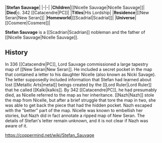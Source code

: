 |**Stefan Sauvage**|
|-|-|
|**Children**|[[Nicelle Sauvage\|Nicelle Sauvage]]|
|**Died**|c. 342 [[Catacendre\|PC]]|
|**Titles**|His Lordship|
|**Residence**|[[New Seran\|New Seran]]|
|**Homeworld**|[[Scadrial\|Scadrial]]|
|**Universe**|[[Cosmere\|Cosmere]]|

**Stefan Sauvage** is a [[Scadrian\|Scadrian]] nobleman and the father of [[Nicelle Sauvage\|Nicelle Sauvage]].

## History
In 336 [[Catacendre\|PC]], Lord Sauvage commissioned a large tapestry map of [[New Seran\|New Seran]]. He included a secret pocket in the map that contained a letter to his daughter Nicelle (also known as Nicki Savage). The letter supposedly included information that Stefan had learned about lost [[Metallic Arts\|metal]] beings created by the [[Lord Ruler\|Lord Ruler]] that he called [[Kalki\|kalkis]]. By 342 [[Catacendre\|PC]], he had presumably died, as Nicelle referred to the map as her inheritance.
[[Nazh\|Nazh]] stole the map from Nicelle, but after a brief struggle that tore the map in two, she was able to get back the piece that had the hidden pocket. Nazh escaped with the "better" part of the map. Nicelle was known to embellish her stories, but Nazh did in fact annotate a ripped map of New Seran. The details of Stefan's letter remain unknown, and it is not clear if Nazh was aware of it.



https://coppermind.net/wiki/Stefan_Sauvage
